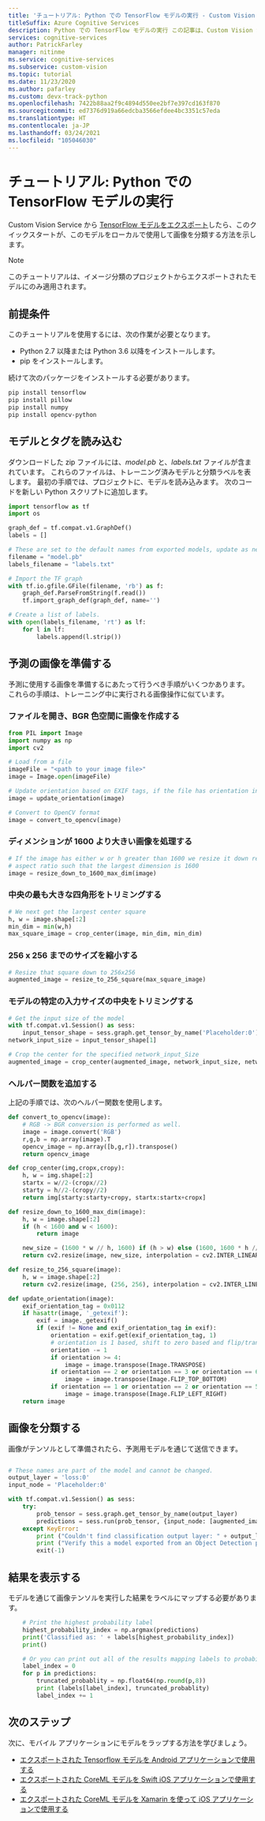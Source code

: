 ```yaml
---
title: 'チュートリアル: Python での TensorFlow モデルの実行 - Custom Vision Service'
titleSuffix: Azure Cognitive Services
description: Python での TensorFlow モデルの実行 この記事は、Custom Vision Service 内のイメージ分類プロジェクトからエクスポートされたモデルにのみ適用されます。
services: cognitive-services
author: PatrickFarley
manager: nitinme
ms.service: cognitive-services
ms.subservice: custom-vision
ms.topic: tutorial
ms.date: 11/23/2020
ms.author: pafarley
ms.custom: devx-track-python
ms.openlocfilehash: 7422b88aa2f9c4894d550ee2bf7e397cd163f870
ms.sourcegitcommit: ed7376d919a66edcba3566efdee4bc3351c57eda
ms.translationtype: HT
ms.contentlocale: ja-JP
ms.lasthandoff: 03/24/2021
ms.locfileid: "105046030"
---
```

# <a name="tutorial-run-tensorflow-model-in-python"></a>チュートリアル: Python での TensorFlow モデルの実行

Custom Vision Service から [TensorFlow モデルをエクスポート](./export-your-model.md)したら、このクイックスタートが、このモデルをローカルで使用して画像を分類する方法を示します。

> [!NOTE]
> このチュートリアルは、イメージ分類のプロジェクトからエクスポートされたモデルにのみ適用されます。

## <a name="prerequisites"></a>前提条件

このチュートリアルを使用するには、次の作業が必要となります。

- Python 2.7 以降または Python 3.6 以降をインストールします。
- pip をインストールします。

続けて次のパッケージをインストールする必要があります。

```bash
pip install tensorflow
pip install pillow
pip install numpy
pip install opencv-python
```

## <a name="load-your-model-and-tags"></a>モデルとタグを読み込む

ダウンロードした zip ファイルには、_model.pb_ と、_labels.txt_ ファイルが含まれています。 これらのファイルは、トレーニング済みモデルと分類ラベルを表します。 最初の手順では、プロジェクトに、モデルを読み込みます。 次のコードを新しい Python スクリプトに追加します。

```Python
import tensorflow as tf
import os

graph_def = tf.compat.v1.GraphDef()
labels = []

# These are set to the default names from exported models, update as needed.
filename = "model.pb"
labels_filename = "labels.txt"

# Import the TF graph
with tf.io.gfile.GFile(filename, 'rb') as f:
    graph_def.ParseFromString(f.read())
    tf.import_graph_def(graph_def, name='')

# Create a list of labels.
with open(labels_filename, 'rt') as lf:
    for l in lf:
        labels.append(l.strip())
```

## <a name="prepare-an-image-for-prediction"></a>予測の画像を準備する

予測に使用する画像を準備するにあたって行うべき手順がいくつかあります。 これらの手順は、トレーニング中に実行される画像操作に似ています。

### <a name="open-the-file-and-create-an-image-in-the-bgr-color-space"></a>ファイルを開き、BGR 色空間に画像を作成する

```Python
from PIL import Image
import numpy as np
import cv2

# Load from a file
imageFile = "<path to your image file>"
image = Image.open(imageFile)

# Update orientation based on EXIF tags, if the file has orientation info.
image = update_orientation(image)

# Convert to OpenCV format
image = convert_to_opencv(image)
```

### <a name="handle-images-with-a-dimension-1600"></a>ディメンションが 1600 より大きい画像を処理する

```Python
# If the image has either w or h greater than 1600 we resize it down respecting
# aspect ratio such that the largest dimension is 1600
image = resize_down_to_1600_max_dim(image)
```

### <a name="crop-the-largest-center-square"></a>中央の最も大きな四角形をトリミングする

```Python
# We next get the largest center square
h, w = image.shape[:2]
min_dim = min(w,h)
max_square_image = crop_center(image, min_dim, min_dim)
```

### <a name="resize-down-to-256x256"></a>256 x 256 までのサイズを縮小する

```Python
# Resize that square down to 256x256
augmented_image = resize_to_256_square(max_square_image)
```

### <a name="crop-the-center-for-the-specific-input-size-for-the-model"></a>モデルの特定の入力サイズの中央をトリミングする

```Python
# Get the input size of the model
with tf.compat.v1.Session() as sess:
    input_tensor_shape = sess.graph.get_tensor_by_name('Placeholder:0').shape.as_list()
network_input_size = input_tensor_shape[1]

# Crop the center for the specified network_input_Size
augmented_image = crop_center(augmented_image, network_input_size, network_input_size)

```

### <a name="add-helper-functions"></a>ヘルパー関数を追加する

上記の手順では、次のヘルパー関数を使用します。

```Python
def convert_to_opencv(image):
    # RGB -> BGR conversion is performed as well.
    image = image.convert('RGB')
    r,g,b = np.array(image).T
    opencv_image = np.array([b,g,r]).transpose()
    return opencv_image

def crop_center(img,cropx,cropy):
    h, w = img.shape[:2]
    startx = w//2-(cropx//2)
    starty = h//2-(cropy//2)
    return img[starty:starty+cropy, startx:startx+cropx]

def resize_down_to_1600_max_dim(image):
    h, w = image.shape[:2]
    if (h < 1600 and w < 1600):
        return image

    new_size = (1600 * w // h, 1600) if (h > w) else (1600, 1600 * h // w)
    return cv2.resize(image, new_size, interpolation = cv2.INTER_LINEAR)

def resize_to_256_square(image):
    h, w = image.shape[:2]
    return cv2.resize(image, (256, 256), interpolation = cv2.INTER_LINEAR)

def update_orientation(image):
    exif_orientation_tag = 0x0112
    if hasattr(image, '_getexif'):
        exif = image._getexif()
        if (exif != None and exif_orientation_tag in exif):
            orientation = exif.get(exif_orientation_tag, 1)
            # orientation is 1 based, shift to zero based and flip/transpose based on 0-based values
            orientation -= 1
            if orientation >= 4:
                image = image.transpose(Image.TRANSPOSE)
            if orientation == 2 or orientation == 3 or orientation == 6 or orientation == 7:
                image = image.transpose(Image.FLIP_TOP_BOTTOM)
            if orientation == 1 or orientation == 2 or orientation == 5 or orientation == 6:
                image = image.transpose(Image.FLIP_LEFT_RIGHT)
    return image
```

## <a name="classify-an-image"></a>画像を分類する

画像がテンソルとして準備されたら、予測用モデルを通じて送信できます。

```Python

# These names are part of the model and cannot be changed.
output_layer = 'loss:0'
input_node = 'Placeholder:0'

with tf.compat.v1.Session() as sess:
    try:
        prob_tensor = sess.graph.get_tensor_by_name(output_layer)
        predictions = sess.run(prob_tensor, {input_node: [augmented_image] })
    except KeyError:
        print ("Couldn't find classification output layer: " + output_layer + ".")
        print ("Verify this a model exported from an Object Detection project.")
        exit(-1)
```

## <a name="display-the-results"></a>結果を表示する

モデルを通じて画像テンソルを実行した結果をラベルにマップする必要があります。

```Python
    # Print the highest probability label
    highest_probability_index = np.argmax(predictions)
    print('Classified as: ' + labels[highest_probability_index])
    print()

    # Or you can print out all of the results mapping labels to probabilities.
    label_index = 0
    for p in predictions:
        truncated_probablity = np.float64(np.round(p,8))
        print (labels[label_index], truncated_probablity)
        label_index += 1
```

## <a name="next-steps"></a>次のステップ

次に、モバイル アプリケーションにモデルをラップする方法を学びましょう。
* [エクスポートされた Tensorflow モデルを Android アプリケーションで使用する](https://github.com/Azure-Samples/cognitive-services-android-customvision-sample)
* [エクスポートされた CoreML モデルを Swift iOS アプリケーションで使用する](https://go.microsoft.com/fwlink/?linkid=857726)
* [エクスポートされた CoreML モデルを Xamarin を使って iOS アプリケーションで使用する](https://github.com/xamarin/ios-samples/tree/master/ios11/CoreMLAzureModel)